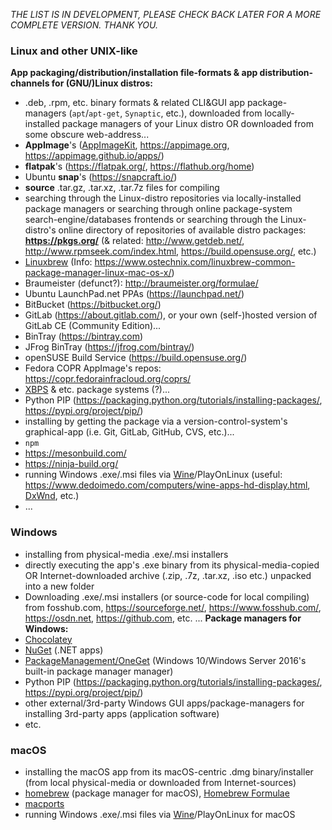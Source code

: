 
_THE LIST IS IN DEVELOPMENT, PLEASE CHECK BACK LATER FOR A MORE COMPLETE VERSION. THANK YOU._

### Linux and other UNIX-like ###
**App packaging/distribution/installation file-formats & app distribution-channels for (GNU/)Linux distros:**
* .deb, .rpm, etc. binary formats & related CLI&GUI app package-managers (`apt`/`apt-get`, `Synaptic`, etc.), downloaded from locally-installed package managers of your Linux distro OR downloaded from some obscure web-address...
* **AppImage**'s ([AppImageKit](https://github.com/AppImage/AppImageKit), https://appimage.org, https://appimage.github.io/apps/)
* **flatpak**'s (https://flatpak.org/, https://flathub.org/home)
* Ubuntu **snap**'s (https://snapcraft.io/)
* **source** .tar.gz, .tar.xz, .tar.7z files for compiling
* searching through the Linux-distro repositories via locally-installed package managers or searching through online package-system search-engine/databases frontends or searching through the Linux-distro's online directory of repositories of available distro packages: **https://pkgs.org/** (& related: http://www.getdeb.net/, http://www.rpmseek.com/index.html, https://build.opensuse.org/, etc.)
* [Linuxbrew](http://linuxbrew.sh) (Info: https://www.ostechnix.com/linuxbrew-common-package-manager-linux-mac-os-x/)
* Braumeister (defunct?): http://braumeister.org/formulae/
* Ubuntu LaunchPad.net PPAs (https://launchpad.net/)
* BitBucket (https://bitbucket.org/)
* GitLab (https://about.gitlab.com/), or your own (self-)hosted version of GitLab CE (Community Edition)...
* BinTray (https://bintray.com)
* JFrog BinTray (https://jfrog.com/bintray/)
* openSUSE Build Service (https://build.opensuse.org/)
* Fedora COPR AppImage's repos: https://copr.fedorainfracloud.org/coprs/
* [XBPS](https://voidlinux.org/usage/xbps/) & etc. package systems (?)...
* Python PIP (https://packaging.python.org/tutorials/installing-packages/, https://pypi.org/project/pip/)
* installing by getting the package via a version-control-system's graphical-app (i.e. Git, GitLab, GitHub, CVS, etc.)...
* `npm`
* https://mesonbuild.com/
* https://ninja-build.org/
* running Windows .exe/.msi files via [Wine](https://www.winehq.org/)/PlayOnLinux (useful: https://www.dedoimedo.com/computers/wine-apps-hd-display.html, [DxWnd](https://sourceforge.net/p/dxwnd/home/Home/), etc.)
* ...

### Windows ###
* installing from physical-media .exe/.msi installers
* directly executing the app's .exe binary from its physical-media-copied OR Internet-downloaded archive (.zip, .7z, .tar.xz, .iso etc.) unpacked into a new folder
* Downloading .exe/.msi installers (or source-code for local compiling) from fosshub.com, https://sourceforge.net/, https://www.fosshub.com/, https://osdn.net, https://github.com, etc. ...
**Package managers for Windows:**
* [Chocolatey](https://chocolatey.org)
* [NuGet](https://www.nuget.org) (.NET apps)
* [PackageManagement/OneGet](https://github.com/OneGet/oneget) (Windows 10/Windows Server 2016's built-in package manager manager)
* Python PIP (https://packaging.python.org/tutorials/installing-packages/, https://pypi.org/project/pip/)
* other external/3rd-party Windows GUI apps/package-managers for installing 3rd-party apps (application software)
* etc.

### macOS ###
* installing the macOS app from its macOS-centric .dmg binary/installer (from local physical-media or downloaded from Internet-sources)
* [homebrew](https://brew.sh/) (package manager for macOS), [Homebrew Formulae](https://formulae.brew.sh/)
* [macports](https://www.macports.org/)
* running Windows .exe/.msi files via [Wine](https://www.winehq.org/)/PlayOnLinux for macOS

